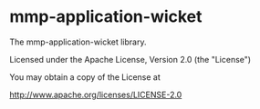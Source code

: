 mmp-application-wicket	
======================	

The mmp-application-wicket library.

Licensed under the Apache License, Version 2.0 (the "License")

You may obtain a copy of the License at

http://www.apache.org/licenses/LICENSE-2.0

